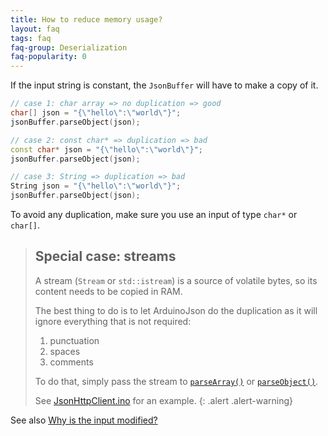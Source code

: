 ```yaml
---
title: How to reduce memory usage?
layout: faq
tags: faq
faq-group: Deserialization
faq-popularity: 0
---
```


If the input string is constant, the `JsonBuffer` will have to make a copy of it.

```c++
// case 1: char array => no duplication => good
char[] json = "{\"hello\":\"world\"}";
jsonBuffer.parseObject(json);

// case 2: const char* => duplication => bad
const char* json = "{\"hello\":\"world\"}";
jsonBuffer.parseObject(json);

// case 3: String => duplication => bad
String json = "{\"hello\":\"world\"}";
jsonBuffer.parseObject(json);
```

To avoid any duplication, make sure you use an input of type `char*` or `char[]`.

>## Special case: streams
>
>A stream (`Stream` or `std::istream`) is a source of volatile bytes, so its content needs to be copied in RAM.
>
>The best thing to do is to let ArduinoJson do the duplication as it will ignore everything that is not required:
>1. punctuation
>2. spaces
>3. comments
>
>To do that, simply pass the stream to [`parseArray()`]({{site.baseurl}}/api/jsonbuffer/parsearray) or [`parseObject()`]({{site.baseurl}}/api/jsonbuffer/parseobject/).
>
>See [JsonHttpClient.ino]({{site.baseurl}}/example/http-client/) for an example.
{: .alert .alert-warning}

See also [Why is the input modified?]({{site.baseurl}}/faq/why-is-the-input-modifed/)